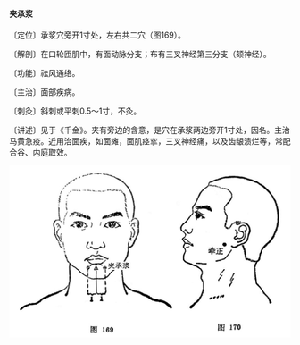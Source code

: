 #### 夹承浆

〔定位〕承浆穴旁开1寸处，左右共二穴（图169）。

〔解剖〕在口轮匝肌中，有面动脉分支；布有三叉神经第三分支（颏神经）。

〔功能〕祛风通络。

〔主治〕面部疾病。

〔刺灸〕斜刺或平刺0.5～1寸，不灸。

〔讲述〕见于《千金》。夹有旁边的含意，是穴在承浆两边旁开1寸处，因名。主治马黄急疫。近用治面疾，如面瘫，面肌痉挛，三叉神经痛，以及齿龈溃烂等，常配合谷、内庭取效。

![](img/图169、170.jpg)
